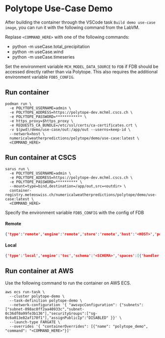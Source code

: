 # Polytope Use-Case Demo

After building the container through the VSCode task `Build demo use-case image`, you can run it with the following command from the LabVM.

Replase `<COMMAND_HERE>` with one of the following commands:
 - python -m useCase.total_precipitation
 - python -m useCase.wind
 - python -m useCase.timeseries

Set the environment variable `MCH_MODEL_DATA_SOURCE` to `FDB` if FDB should be accessed directly rather than via Polytope. This also requires the additional environment variable `FDB5_CONFIG`.

## Run container

```shell
podman run \
  -e POLYTOPE_USERNAME=admin \
  -e POLYTOPE_ADDRESS=https://polytope-dev.mchml.cscs.ch \
  -e POLYTOPE_PASSWORD=************ \
  -e https_proxy=$https_proxy \
  -e REQUESTS_CA_BUNDLE=/etc/ssl/certs/ca-certificates.crt \
  -v $(pwd)/demo/use-case/out:/app/out --userns=keep-id \
  --network=host \
  numericalweatherpredictions/polytope/demo/use-case:latest \
  <COMMAND_HERE>
```

## Run container at CSCS

```shell
sarus run \
  -e POLYTOPE_USERNAME=admin \
  -e POLYTOPE_ADDRESS=https://polytope-dev.mchml.cscs.ch \
  -e POLYTOPE_PASSWORD=********** \
  --mount=type=bind,destination=/app/out,src=<outdir> \
  container-registry.meteoswiss.ch/numericalweatherpredictions/polytope/demo/use-case:latest \
  <COMMAND_HERE>
```

Specify the environment variable `FDB5_CONFIG` with the config of FDB
#### Remote
```json
{'type':'remote','engine':'remote','store':'remote','host':'<HOST>','port':'<PORT>'}
```

#### Local
```json
{'type':'local','engine':'toc','schema':'<SCHEMA>','spaces':[{'handler':'Default','roots':[{'path':'<FDB_ROOT>'}]}]}
```

## Run container at AWS

Use the following command to run the container on AWS ECS.

```shell
aws ecs run-task \
  --cluster polytope-demo \
  --task-definition polytope-demo \
  --network-configuration '{ "awsvpcConfiguration": {"subnets":["subnet-098ac0ff2aa40933c","subnet-0c36df0a99fe3b136"],"securityGroups":["sg-0c6a013e82af170f1"],"assignPublicIp":"DISABLED" }}' \
  --launch-type FARGATE \
  --overrides '{ "containerOverrides": [{"name": "polytope_demo", "command": "<COMMAND_HERE>"}]'
```
